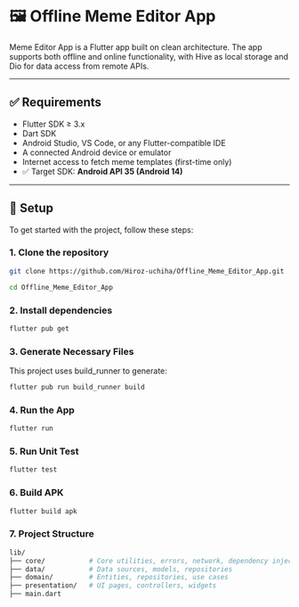 # 🖼️ Offline Meme Editor App

Meme Editor App is a Flutter app built on clean architecture. The app supports both offline and online functionality, with Hive as local storage and Dio for data access from remote APIs.

---

## ✅ Requirements

- Flutter SDK ≥ 3.x
- Dart SDK
- Android Studio, VS Code, or any Flutter-compatible IDE
- A connected Android device or emulator
- Internet access to fetch meme templates (first-time only)
- ✅ Target SDK: **Android API 35 (Android 14)**

---

## 🔧 Setup

To get started with the project, follow these steps:

### 1. Clone the repository
```bash
git clone https://github.com/Hiroz-uchiha/Offline_Meme_Editor_App.git
```
```bash
cd Offline_Meme_Editor_App
```

### 2. Install dependencies
```bash
flutter pub get
```

### 3. Generate Necessary Files
This project uses build_runner to generate:
```bash
flutter pub run build_runner build
```

### 4. Run the App
```bash
flutter run
```

### 5. Run Unit Test
```bash
flutter test
```

### 6. Build APK
```bash
flutter build apk
```


### 7. Project Structure
```bash
lib/
├── core/           # Core utilities, errors, network, dependency injection
├── data/           # Data sources, models, repositories
├── domain/         # Entities, repositories, use cases
├── presentation/   # UI pages, controllers, widgets
├── main.dart
```
